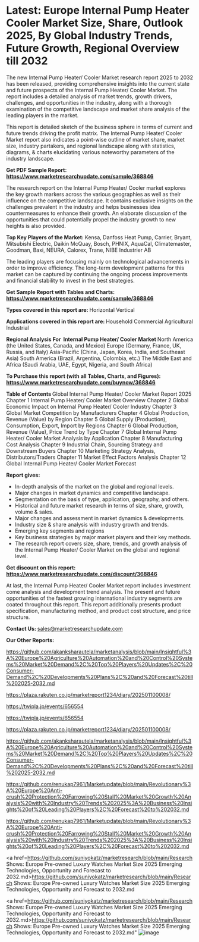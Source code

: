 # Latest: Europe Internal Pump Heater Cooler Market Size, Share, Outlook 2025, By Global Industry Trends, Future Growth, Regional Overview till 2032

The new Internal Pump Heater/ Cooler Market research report 2025 to 2032 has been released, providing comprehensive insights into the current state and future prospects of the Internal Pump Heater/ Cooler Market. The report includes a detailed analysis of market trends, growth drivers, challenges, and opportunities in the industry, along with a thorough examination of the competitive landscape and market share analysis of the leading players in the market.

This report is detailed sketch of the business sphere in terms of current and future trends driving the profit matrix. The Internal Pump Heater/ Cooler Market report also indicates a point-wise outline of market share, market size, industry partakers, and regional landscape along with statistics, diagrams, &amp; charts elucidating various noteworthy parameters of the industry landscape.

<strong><b>Get PDF Sample Report: <a href=https://www.marketresearchupdate.com/sample/368846>https://www.marketresearchupdate.com/sample/368846</a></b></strong>

The research report on the Internal Pump Heater/ Cooler market explores the key growth markers across the various geographies as well as their influence on the competitive landscape. It contains exclusive insights on the challenges prevalent in the industry and helps businesses idea countermeasures to enhance their growth. An elaborate discussion of the opportunities that could potentially propel the industry growth to new heights is also provided.

<strong><b>Top Key Players of the Market:
</b></strong>Kensa, Danfoss Heat Pump, Carrier, Bryant, Mitsubishi Electric, Daikin McQuay, Bosch, PHNIX, AquaCal, Climatemaster, Goodman, Baxi, NEURA, Calorex, Trane, NIBE Industrier AB<strong><b>
</b></strong>

The leading players are focusing mainly on technological advancements in order to improve efficiency. The long-term development patterns for this market can be captured by continuing the ongoing process improvements and financial stability to invest in the best strategies.

<strong><b>Get Sample Report with Tables and Charts: <a href=https://www.marketresearchupdate.com/sample/368846>https://www.marketresearchupdate.com/sample/368846</a></b></strong>

<strong><b>Types covered in this report are:
</b></strong>Horizontal
Vertical<strong><b>
</b></strong>

<strong><b>Applications covered in this report are:
</b></strong>Household
Commercial
Agricultural
Industrial<strong><b>
</b></strong>

<strong><b>Regional Analysis For  Internal Pump Heater/ Cooler Market</b></strong><strong><b>
</b></strong>North America (the United States, Canada, and Mexico)
Europe (Germany, France, UK, Russia, and Italy)
Asia-Pacific (China, Japan, Korea, India, and Southeast Asia)
South America (Brazil, Argentina, Colombia, etc.)
The Middle East and Africa (Saudi Arabia, UAE, Egypt, Nigeria, and South Africa)

<strong><b>To Purchase this report (with all Tables, Charts, and Figures): <a href=https://www.marketresearchupdate.com/buynow/368846>https://www.marketresearchupdate.com/buynow/368846</a></b></strong>

<strong><b>Table of Contents</b></strong><strong><b>
</b></strong>Global Internal Pump Heater/ Cooler Market Report 2025
Chapter 1 Internal Pump Heater/ Cooler Market Overview
Chapter 2 Global Economic Impact on Internal Pump Heater/ Cooler Industry
Chapter 3 Global Market Competition by Manufacturers
Chapter 4 Global Production, Revenue (Value) by Region
Chapter 5 Global Supply (Production), Consumption, Export, Import by Regions
Chapter 6 Global Production, Revenue (Value), Price Trend by Type
Chapter 7 Global Internal Pump Heater/ Cooler Market Analysis by Application
Chapter 8 Manufacturing Cost Analysis
Chapter 9 Industrial Chain, Sourcing Strategy and Downstream Buyers
Chapter 10 Marketing Strategy Analysis, Distributors/Traders
Chapter 11 Market Effect Factors Analysis
Chapter 12 Global Internal Pump Heater/ Cooler Market Forecast

<strong><b>Report gives:</b></strong>

- In-depth analysis of the market on the global and regional levels.
- Major changes in market dynamics and competitive landscape.
- Segmentation on the basis of type, application, geography, and others.
- Historical and future market research in terms of size, share, growth, volume &amp; sales.
- Major changes and assessment in market dynamics &amp; developments.
- Industry size &amp; share analysis with industry growth and trends.
- Emerging key segments and regions
- Key business strategies by major market players and their key methods.
- The research report covers size, share, trends, and growth analysis of the Internal Pump Heater/ Cooler Market on the global and regional level.

<strong><b>Get discount on this report: <a href=https://www.marketresearchupdate.com/discount/368846>https://www.marketresearchupdate.com/discount/368846</a></b></strong>

At last, the Internal Pump Heater/ Cooler Market report includes investment come analysis and development trend analysis. The present and future opportunities of the fastest growing international industry segments are coated throughout this report. This report additionally presents product specification, manufacturing method, and product cost structure, and price structure.

<strong><b>Contact Us:
</b></strong>sales@marketresearchupdate.com

<strong>Our Other Reports:</strong>

<a href=https://github.com/akanksharautela/marketanalysis/blob/main/Insightful%3A%20Europe%20Agriculture%20Automation%20and%20Control%20Systems%20Market%20Demand%2C%20Top%20Players%20Updates%2C%20Consumer-Demand%2C%20Developments%20Plans%2C%20and%20Forecast%20till%202025-2032.md>https://github.com/akanksharautela/marketanalysis/blob/main/Insightful%3A%20Europe%20Agriculture%20Automation%20and%20Control%20Systems%20Market%20Demand%2C%20Top%20Players%20Updates%2C%20Consumer-Demand%2C%20Developments%20Plans%2C%20and%20Forecast%20till%202025-2032.md</a>

<a href=https://plaza.rakuten.co.jp/marketreport1234/diary/202501100008/>https://plaza.rakuten.co.jp/marketreport1234/diary/202501100008/</a>

<a href=https://twipla.jp/events/656554>https://twipla.jp/events/656554</a>

<a href=https://twipla.jp/events/656554>https://twipla.jp/events/656554</a>

<a href=https://plaza.rakuten.co.jp/marketreport1234/diary/202501100008/>https://plaza.rakuten.co.jp/marketreport1234/diary/202501100008/</a>

<a href=https://github.com/akanksharautela/marketanalysis/blob/main/Insightful%3A%20Europe%20Agriculture%20Automation%20and%20Control%20Systems%20Market%20Demand%2C%20Top%20Players%20Updates%2C%20Consumer-Demand%2C%20Developments%20Plans%2C%20and%20Forecast%20till%202025-2032.md>https://github.com/akanksharautela/marketanalysis/blob/main/Insightful%3A%20Europe%20Agriculture%20Automation%20and%20Control%20Systems%20Market%20Demand%2C%20Top%20Players%20Updates%2C%20Consumer-Demand%2C%20Developments%20Plans%2C%20and%20Forecast%20till%202025-2032.md</a>

<a href=https://github.com/renukap7961/Marketupdate/blob/main/Revolutionary%3A%20Europe%20Anti-crush%20Protection%20Farrowing%20Stall%20Market%20Growth%20Analysis%20with%20Industry%20Trends%202025%3A%20Business%20Insights%20of%20Leading%20Players%2C%20Forecast%20to%202032.md>https://github.com/renukap7961/Marketupdate/blob/main/Revolutionary%3A%20Europe%20Anti-crush%20Protection%20Farrowing%20Stall%20Market%20Growth%20Analysis%20with%20Industry%20Trends%202025%3A%20Business%20Insights%20of%20Leading%20Players%2C%20Forecast%20to%202032.md</a>

<a href=https://github.com/renukap7961/Marketupdate/blob/main/Revolutionary%3A%20Europe%20Anti-crush%20Protection%20Farrowing%20Stall%20Market%20Growth%20Analysis%20with%20Industry%20Trends%202025%3A%20Business%20Insights%20of%20Leading%20Players%2C%20Forecast%20to%202032.md>https://github.com/renukap7961/Marketupdate/blob/main/Revolutionary%3A%20Europe%20Anti-crush%20Protection%20Farrowing%20Stall%20Market%20Growth%20Analysis%20with%20Industry%20Trends%202025%3A%20Business%20Insights%20of%20Leading%20Players%2C%20Forecast%20to%202032.md</a>

<a href=https://github.com/suniyokatz/marketresearch/blob/main/Research Shows: Europe Pre-owned Luxury Watches Market Size 2025 Emerging Technologies, Opportunity and Forecast to 2032.md>https://github.com/suniyokatz/marketresearch/blob/main/Research Shows: Europe Pre-owned Luxury Watches Market Size 2025 Emerging Technologies, Opportunity and Forecast to 2032.md</a>

<a href=https://github.com/suniyokatz/marketresearch/blob/main/Research Shows: Europe Pre-owned Luxury Watches Market Size 2025 Emerging Technologies, Opportunity and Forecast to 2032.md>https://github.com/suniyokatz/marketresearch/blob/main/Research Shows: Europe Pre-owned Luxury Watches Market Size 2025 Emerging Technologies, Opportunity and Forecast to 2032.md</a>"
![image](https://github.com/user-attachments/assets/2d776a2a-a556-45fd-a1eb-129f38e97dbd)
